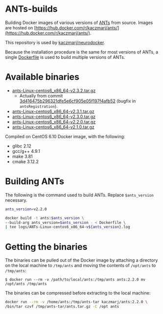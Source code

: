 # ANTs-builds

Building Docker images of various versions of [ANTs](https://github.com/ANTsX/ANTs) from source. Images are hosted on [https://hub.docker.com/r/kaczmarj/ants/](https://hub.docker.com/r/kaczmarj/ants/).

This repository is used by [kaczmarj/neurodocker](https://github.com/kaczmarj/neurodocker).

Because the installation procedure is the same for most versions of ANTs, a single [Dockerfile](Dockerfile) is used to build multiple versions of ANTs.


# Available binaries

- [ants-Linux-centos6_x86_64-v2.3.2.tar.gz](https://dl.dropbox.com/s/hrm530kcqe3zo68/ants-Linux-centos6_x86_64-v2.3.2.tar.gz)
  - Actually from commit [3d416475b296321dfe5e6cf905e05f197f4afb52](https://github.com/ANTsX/ANTs/commit/3d416475b296321dfe5e6cf905e05f197f4afb52) (bugfix in `antsRegistration`).
- [ants-Linux-centos6_x86_64-v2.3.1.tar.gz](https://dl.dropbox.com/s/1xfhydsf4t4qoxg/ants-Linux-centos6_x86_64-v2.3.1.tar.gz)
- [ants-Linux-centos6_x86_64-v2.3.0.tar.gz](https://dl.dropbox.com/s/b3iymb9ml36ecp9/ants-Linux-centos6_x86_64-v2.3.0.tar.gz)
- [ants-Linux-centos6_x86_64-v2.2.0.tar.gz](https://dl.dropbox.com/s/e4g6r49e2gfnobn/ants-Linux-centos6_x86_64-v2.2.0.tar.gz)
- [ants-Linux-centos6_x86_64-v2.1.0.tar.gz](https://dl.dropbox.com/s/v0tu5wwl10q35u6/ants-Linux-centos6_x86_64-v2.1.0.tar.gz)


Compiled on CentOS 6.10 Docker image, with the following:

- glibc 2.12
- gcc/g++ 4.9.1
- make 3.81
- cmake 3.12.2


# Building ANTs

The following is the command used to build ANTs. Replace `$ants_version` necessary.

```bash
ants_version=v2.2.0

docker build -t ants:$ants_version \
--build-arg ants_version=$ants_version - < Dockerfile \
| tee logs/ANTs-Linux-centos6_x86_64-v${ants_version}.log
```


# Getting the binaries

The binaries can be pulled out of the Docker image by attaching a directory on the local machine to `/tmp/ants` and moving the contents of `/opt/ants` to `/tmp/ants`:

```shell
$ docker run --rm -v /path/to/local/ants:/tmp/ants ants:2.2.0 mv /opt/ants /tmp/ants
```

The binaries can be compressed before extracting to the local machine:

```bash
docker run --rm -v /home/ants:/tmp/ants-tar kaczmarj/ants:2.2.0 \
/bin/tar czvf /tmp/ants-tar/ants.tar.gz -C /opt ants
```

